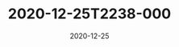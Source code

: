 ---
date: 2020-12-25
title: 2020-12-25T2238-000
hero: 2020/2020-12-25T2238-000.jpeg

# briefly describe the image…
alt: ''

# insert the closed caption text after the three-dash break…
# (include line-breaks, punctuation, and capitalization)
---
